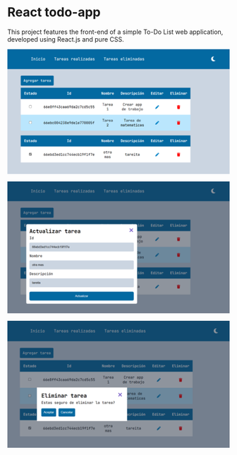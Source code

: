 # React todo-app
This project features the front-end of a simple To-Do List web application, developed using React.js and pure CSS. 

  ![](https://github.com/matparraga/react-todoapp/blob/master/taskapp.png)

  ![](https://github.com/matparraga/react-todoapp/blob/master/taskapp-update-form.png)

  ![](https://github.com/matparraga/react-todoapp/blob/master/taskapp-delete-modal.png)
